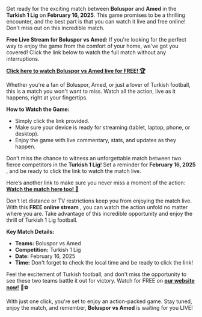 Get ready for the exciting match between **Boluspor** and **Amed** in the **Turkish 1 Lig** on **February 16, 2025**. This game promises to be a thrilling encounter, and the best part is that you can watch it live and free online! Don't miss out on this incredible match.

**Free Live Stream for Boluspor vs Amed:** If you're looking for the perfect way to enjoy the game from the comfort of your home, we've got you covered! Click the link below to watch the full match without any interruptions.

[**Click here to watch Boluspor vs Amed live for FREE! 🏆**](https://tinyurl.com/livestreamfreeo?st=Boluspor+vs+Amed&si=ghc)

Whether you're a fan of Boluspor, Amed, or just a lover of Turkish football, this is a match you won't want to miss. Watch all the action, live as it happens, right at your fingertips.

**How to Watch the Game:**

- Simply click the link provided.
- Make sure your device is ready for streaming (tablet, laptop, phone, or desktop).
- Enjoy the game with live commentary, stats, and updates as they happen.

Don’t miss the chance to witness an unforgettable match between two fierce competitors in the **Turkish 1 Lig**! Set a reminder for **February 16, 2025** , and be ready to click the link to watch the match live.

Here’s another link to make sure you never miss a moment of the action: [**Watch the match here too! 🎥**](https://tinyurl.com/livestreamfreeo?st=Boluspor+vs+Amed&si=ghc)

Don't let distance or TV restrictions keep you from enjoying the match live. With this **FREE online stream** , you can watch the action unfold no matter where you are. Take advantage of this incredible opportunity and enjoy the thrill of Turkish 1 Lig football.

**Key Match Details:**

- **Teams:** Boluspor vs Amed
- **Competition:** Turkish 1 Lig
- **Date:** February 16, 2025
- **Time:** Don't forget to check the local time and be ready to click the link!

Feel the excitement of Turkish football, and don't miss the opportunity to see these two teams battle it out for victory. Watch for FREE on [**our website now!**](https://tinyurl.com/livestreamfreeo?st=Boluspor+vs+Amed&si=ghc) 🎉⚽

With just one click, you're set to enjoy an action-packed game. Stay tuned, enjoy the match, and remember, **Boluspor vs Amed** is waiting for you LIVE!
